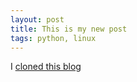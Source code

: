 ```yaml
---
layout: post
title: This is my new post
tags: python, linux
---
```


I [cloned this blog](https://github.com/chase-seibert/blog)

